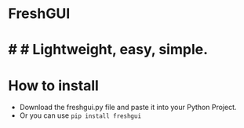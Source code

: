 # FreshGUI
# # # Lightweight, easy, simple.

# How to install
- Download the freshgui.py file and paste it into your Python Project.
- Or you can use ```pip install freshgui```

